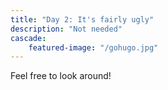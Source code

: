 ```yaml
---
title: "Day 2: It's fairly ugly"
description: "Not needed"
cascade:
    featured-image: "/gohugo.jpg"
---
```


Feel free to look around!